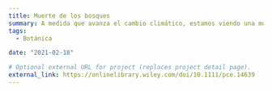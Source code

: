 ```yaml
---
title: Muerte de los bosques 
summary: A medida que avanza el cambio climático, estamos viendo una mortalidad cada vez mayor en nuestros bosques. Estudiamos los mecanismos fisiológicos detrás de este proceso, y cómo mitigarlo a través de la gestión forestal.
tags:
  - Botánica

date: "2021-02-18"

# Optional external URL for project (replaces project detail page).
external_link: https://onlinelibrary.wiley.com/doi/10.1111/pce.14639
---
```


